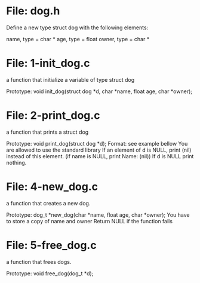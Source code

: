 # File: dog.h
Define a new type struct dog with the following elements:

name, type = char *
age, type = float
owner, type = char *

# File: 1-init_dog.c
a function that initialize a variable of type struct dog

Prototype: void init_dog(struct dog *d, char *name, float age, char *owner);

# File: 2-print_dog.c
 a function that prints a struct dog

Prototype: void print_dog(struct dog *d);
Format: see example bellow
You are allowed to use the standard library
If an element of d is NULL, print (nil) instead of this element. (if name is NULL, print Name: (nil))
If d is NULL print nothing.

# File: 4-new_dog.c
a function that creates a new dog.

Prototype: dog_t *new_dog(char *name, float age, char *owner);
You have to store a copy of name and owner
Return NULL if the function fails

# File: 5-free_dog.c
a function that frees dogs.

Prototype: void free_dog(dog_t *d);
